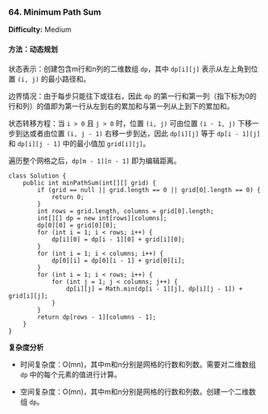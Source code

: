 ### 64. Minimum Path Sum

**Difficulty:** Medium

#### 方法：动态规划

状态表示：创建包含m行和n列的二维数组 `dp`，其中 `dp[i][j]` 表示从左上角到位置 `(i, j)` 的最小路径和。

边界情况：由于每步只能往下或往右，因此 `dp` 的第一行和第一列（指下标为0的行和列）的值即为第一行从左到右的累加和与第一列从上到下的累加和。

状态转移方程：当 `i > 0` 且 `j > 0` 时，位置 `(i, j)` 可由位置 `(i - 1, j)` 下移一步到达或者由位置 `(i, j - 1)` 右移一步到达，因此 `dp[i][j]` 等于 `dp[i - 1][j]` 和 `dp[i][j - 1]` 中的最小值加 `grid[i][j]`。

遍历整个网格之后，`dp[m - 1][n - 1]` 即为编辑距离。

```
class Solution {
    public int minPathSum(int[][] grid) {
        if (grid == null || grid.length == 0 || grid[0].length == 0) {
            return 0;
        }
        int rows = grid.length, columns = grid[0].length;
        int[][] dp = new int[rows][columns];
        dp[0][0] = grid[0][0];
        for (int i = 1; i < rows; i++) {
            dp[i][0] = dp[i - 1][0] + grid[i][0];
        }
        for (int i = 1; i < columns; i++) {
            dp[0][i] = dp[0][i - 1] + grid[0][i];
        }
        for (int i = 1; i < rows; i++) {
            for (int j = 1; j < columns; j++) {
                dp[i][j] = Math.min(dp[i - 1][j], dp[i][j - 1]) + grid[i][j];
            }
        }
        return dp[rows - 1][columns - 1];
    }
}
```

**复杂度分析**

- 时间复杂度：O(mn)，其中m和n分别是网格的行数和列数。需要对二维数组 `dp` 中的每个元素的值进行计算。

- 空间复杂度：O(mn)，其中m和n分别是网格的行数和列数。创建一个二维数组 `dp`。
